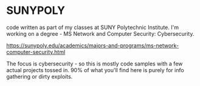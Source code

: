 # SUNYPOLY
code written as part of my classes at SUNY Polytechnic Institute.  I'm working on a degree - MS Network and Computer Security: Cybersecurity.  

https://sunypoly.edu/academics/majors-and-programs/ms-network-computer-security.html

The focus is cybersecurity - so this is mostly code samples with a few actual projects tossed in.  90% of what you'll find here is purely for info gathering or dirty exploits.  

